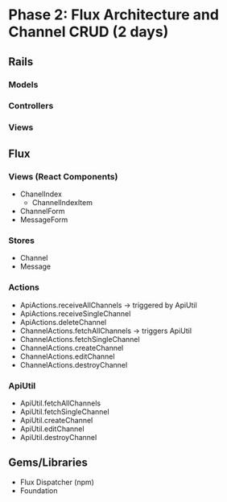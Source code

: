 # Phase 2: Flux Architecture and Channel CRUD (2 days)

## Rails
### Models

### Controllers

### Views

## Flux
### Views (React Components)
* ChanelIndex
  - ChannelIndexItem
* ChannelForm
* MessageForm

### Stores
* Channel
* Message

### Actions
* ApiActions.receiveAllChannels -> triggered by ApiUtil
* ApiActions.receiveSingleChannel
* ApiActions.deleteChannel
* ChannelActions.fetchAllChannels -> triggers ApiUtil
* ChannelActions.fetchSingleChannel
* ChannelActions.createChannel
* ChannelActions.editChannel
* ChannelActions.destroyChannel

### ApiUtil
* ApiUtil.fetchAllChannels
* ApiUtil.fetchSingleChannel
* ApiUtil.createChannel
* ApiUtil.editChannel
* ApiUtil.destroyChannel

## Gems/Libraries
* Flux Dispatcher (npm)
* Foundation
